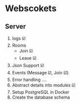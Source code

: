 # Webscokets

## Server

1. logs ☑️
2. Rooms
   - Join ☑️
   - Leave ☑️
3. Json Support ☑️
4. Events (Message ☑️, Join ☑️)
5. Error handling ....
6. Abstract details into modules ☑️
7. Setup PostgreSQL in Docker
8. Create the database schema
